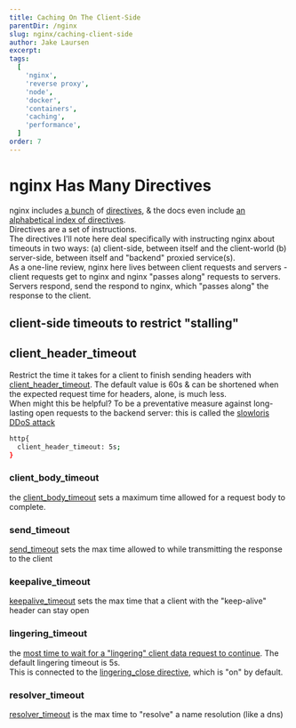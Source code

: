 ```yaml
---
title: Caching On The Client-Side
parentDir: /nginx
slug: nginx/caching-client-side
author: Jake Laursen
excerpt:
tags:
  [
    'nginx',
    'reverse proxy',
    'node',
    'docker',
    'containers',
    'caching',
    'performance',
  ]
order: 7
---
```


# nginx Has Many Directives

nginx includes [a bunch](https://www.nginx.com/resources/wiki/start/topics/examples/fullexample2/#nginx-conf) of [directives](http://nginx.org/en/docs/http/ngx_http_proxy_module.html), & the docs even include [an alphabetical index of directives](http://nginx.org/en/docs/dirindex.html).  
Directives are a set of instructions.  
The directives I'll note here deal specifically with instructing nginx about timeouts in two ways: (a) client-side, between itself and the client-world (b) server-side, between itself and "backend" proxied service(s).  
As a one-line review, nginx here lives between client requests and servers - client requests get to nginx and nginx "passes along" requests to servers. Servers respond, send the respond to nginx, which "passes along" the response to the client.

## client-side timeouts to restrict "stalling"

## client_header_timeout

Restrict the time it takes for a client to finish sending headers with [client_header_timeout](http://nginx.org/en/docs/http/ngx_http_core_module.html#client_header_timeout). The default value is 60s & can be shortened when the expected request time for headers, alone, is much less.  
When might this be helpful? To be a preventative measure against long-lasting open requests to the backend server: this is called the [slowloris DDoS attack](https://www.cloudflare.com/learning/ddos/ddos-attack-tools/slowloris/)

```bash
http{
  client_header_timeout: 5s;
}
```

### client_body_timeout

the [client_body_timeout](http://nginx.org/en/docs/http/ngx_http_core_module.html#client_body_timeout) sets a maximum time allowed for a request body to complete.

### send_timeout

[send_timeout](http://nginx.org/en/docs/http/ngx_http_core_module.html#send_timeout) sets the max time allowed to while transmitting the response to the client

### keepalive_timeout

[keepalive_timeout](http://nginx.org/en/docs/http/ngx_http_core_module.html#keepalive_timeout) sets the max time that a client with the "keep-alive" header can stay open

### lingering_timeout

the [most time to wait for a "lingering" client data request to continue](http://nginx.org/en/docs/http/ngx_http_core_module.html#lingering_timeout). The default lingering timeout is 5s.  
This is connected to the [lingering_close directive](http://nginx.org/en/docs/http/ngx_http_core_module.html#lingering_close), which is "on" by default.

### resolver_timeout

[resolver_timeout](http://nginx.org/en/docs/http/ngx_http_core_module.html#resolver_timeout) is the max time to "resolve" a name resolution (like a dns)
